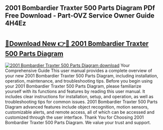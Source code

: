## 2001 Bombardier Traxter 500 Parts Diagram PDf Free Download - Part-OVZ Service Owner Guide 4H4Ez

# <h2><a href="http://dfpvi0l.blite.top/?on=2001+Bombardier+Traxter+500+Parts+Diagram">🔗Download New 👉🔴 2001 Bombardier Traxter 500 Parts Diagram</a></h2>

[![2001 Bombardier Traxter 500 Parts Diagram download](https://i.imgur.com/lujVjoI.png)](http://dfpvi0l.blite.top/?on=2001+Bombardier+Traxter+500+Parts+Diagram)
Your Comprehensive Guide This user manual provides a complete overview of your new 2001 Bombardier Traxter 500 Parts Diagram, including installation, operation, maintenance, and troubleshooting tips. Before you begin using your 2001 Bombardier Traxter 500 Parts Diagram, please familiarize yourself with its functions and features by reading this user manual. It includes clear instructions for installation, setup, and operation, as well as troubleshooting tips for common issues. 2001 Bombardier Traxter 500 Parts Diagram advanced features include object recognition, motion sensors, customizable alerts, and remote access, all of which can be accessed and customized through the user interface. Thank You for Choosing 2001 Bombardier Traxter 500 Parts Diagram. We value your trust and support.
